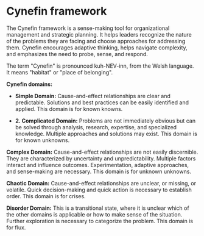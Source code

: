 # Cynefin framework

The Cynefin framework is a sense-making tool for organizational management and strategic planning. It helps leaders recognize the nature of the problems they are facing and choose approaches for addressing them. Cynefin encourages adaptive thinking, helps navigate complexity, and emphasizes the need to probe, sense, and respond.

The term "Cynefin" is pronounced kuh-NEV-inn, from the Welsh language. It means "habitat" or "place of belonging".

**Cynefin domains:**

* **Simple Domain:** Cause-and-effect relationships are clear and predictable. Solutions and best practices can be easily identified and applied. This domain is for known knowns.

* **2. Complicated Domain:** Problems are not immediately obvious but can be solved through analysis, research, expertise, and specialized knowledge. Multiple approaches and solutions may exist. This domain is for known unknowns.

**Complex Domain:** Cause-and-effect relationships are not easily discernible. They are characterized by uncertainty and unpredictability. Multiple factors interact and influence outcomes. Experimentation, adaptive approaches, and sense-making are necessary. This domain is for unknown unknowns.

**Chaotic Domain:** Cause-and-effect relationships are unclear, or missing, or volatile. Quick decision-making and quick action is necessary to establish order. This domain is for crises.

**Disorder Domain:** This is a transitional state, where it is unclear which of the other domains is applicable or how to make sense of the situation. Further exploration is necessary to categorize the problem. This domain is for flux.
